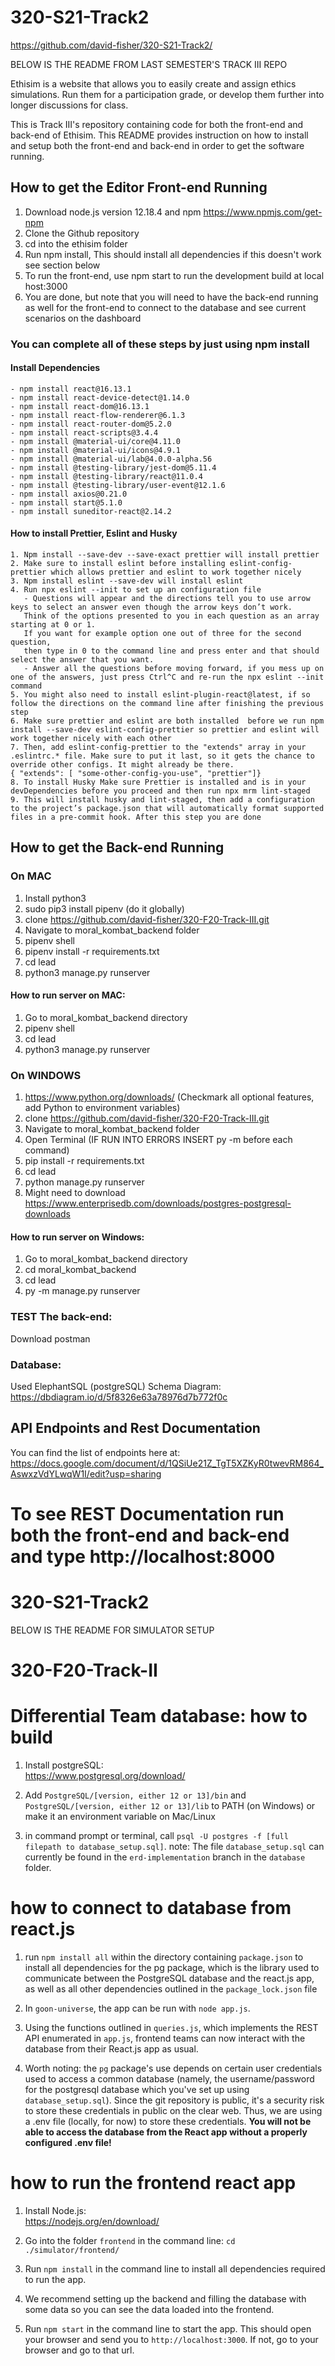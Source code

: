 
# 320-S21-Track2
https://github.com/david-fisher/320-S21-Track2/

BELOW IS THE README FROM LAST SEMESTER'S TRACK III REPO 


Ethisim is a website that allows you to easily create and assign ethics
simulations. Run them for a participation grade, or
develop them further into longer discussions for class.

This is Track III's repository containing code for both the front-end and back-end of Ethisim. This README provides instruction on how to install and setup both the front-end and back-end in order to get the software running.

## How to get the Editor Front-end Running
1. Download node.js version 12.18.4 and npm https://www.npmjs.com/get-npm
2. Clone the Github repository
3. cd into the ethisim folder
4. Run npm install, This should install all dependencies if this doesn't work see section below
5. To run the front-end, use npm start to run the development build at local host:3000
6. You are done, but note that you will need to have the back-end running as well for the front-end to connect to the database and see current scenarios on the dashboard

### You can complete all of these steps by just using npm install
#### Install Dependencies
    - npm install react@16.13.1
    - npm install react-device-detect@1.14.0
    - npm install react-dom@16.13.1
    - npm install react-flow-renderer@6.1.3
    - npm install react-router-dom@5.2.0
    - npm install react-scripts@3.4.4
    - npm install @material-ui/core@4.11.0
    - npm install @material-ui/icons@4.9.1
    - npm install @material-ui/lab@4.0.0-alpha.56
    - npm install @testing-library/jest-dom@5.11.4
    - npm install @testing-library/react@11.0.4
    - npm install @testing-library/user-event@12.1.6
    - npm install axios@0.21.0
    - npm install start@5.1.0
    - npm install suneditor-react@2.14.2

#### How to install Prettier, Eslint and Husky
    1. Npm install --save-dev --save-exact prettier will install prettier
    2. Make sure to install eslint before installing eslint-config-prettier which allows prettier and eslint to work together nicely
    3. Npm install eslint --save-dev will install eslint
    4. Run npx eslint --init to set up an configuration file
       - Questions will appear and the directions tell you to use arrow keys to select an answer even though the arrow keys don’t work.
       Think of the options presented to you in each question as an array starting at 0 or 1.
       If you want for example option one out of three for the second question,
       then type in 0 to the command line and press enter and that should select the answer that you want.
       - Answer all the questions before moving forward, if you mess up on one of the answers, just press Ctrl^C and re-run the npx eslint --init command
    5. You might also need to install eslint-plugin-react@latest, if so follow the directions on the command line after finishing the previous step
    6. Make sure prettier and eslint are both installed  before we run npm install --save-dev eslint-config-prettier so prettier and eslint will work together nicely with each other
    7. Then, add eslint-config-prettier to the "extends" array in your .eslintrc.* file. Make sure to put it last, so it gets the chance to override other configs. It might already be there.
    { "extends": [ "some-other-config-you-use", "prettier"]}
    8. To install Husky Make sure Prettier is installed and is in your devDependencies before you proceed and then run npx mrm lint-staged
    9. This will install husky and lint-staged, then add a configuration to the project’s package.json that will automatically format supported files in a pre-commit hook. After this step you are done


## How to get the Back-end Running
### On MAC
1. Install python3
2. sudo pip3 install pipenv (do it globally)
3. clone https://github.com/david-fisher/320-F20-Track-III.git
4. Navigate to moral_kombat_backend folder
5. pipenv shell
6. pipenv install -r requirements.txt
7. cd lead
8. python3 manage.py runserver


#### How to run server on MAC:
1. Go to moral_kombat_backend directory
2. pipenv shell
3. cd lead
4. python3 manage.py runserver

### On WINDOWS
1. https://www.python.org/downloads/ (Checkmark all optional features, add Python to environment variables)
2. clone https://github.com/david-fisher/320-F20-Track-III.git
3. Navigate to moral_kombat_backend folder
4. Open Terminal (IF RUN INTO ERRORS INSERT py -m before each command)
5. pip install -r requirements.txt
6. cd lead
7. python manage.py runserver
8. Might need to download https://www.enterprisedb.com/downloads/postgres-postgresql-downloads

#### How to run server on Windows:
1. Go to moral_kombat_backend directory
2. cd moral_kombat_backend
3. cd lead
4. py -m manage.py runserver

### TEST The back-end:
Download postman

### Database:
Used ElephantSQL (postgreSQL)
Schema Diagram: https://dbdiagram.io/d/5f8326e63a78976d7b772f0c


## API Endpoints and Rest Documentation
You can find the list of endpoints here at:
https://docs.google.com/document/d/1QSiUe21Z_TgT5XZKyR0twevRM864_AswxzVdYLwqW1I/edit?usp=sharing

To see REST Documentation run both the front-end and back-end and type http://localhost:8000
=======
# 320-S21-Track2

BELOW IS THE README FOR SIMULATOR SETUP

# 320-F20-Track-II

# Differential Team database: how to build
1. Install postgreSQL:  
https://www.postgresql.org/download/

2. Add `PostgreSQL/[version, either 12 or 13]/bin` and `PostgreSQL/[version, either 12 or 13]/lib` to PATH (on Windows) or make it an environment variable on Mac/Linux

3. in command prompt or terminal, call `psql -U postgres -f [full filepath to database_setup.sql]`.
note: The file `database_setup.sql` can currently be found in the `erd-implementation` branch in the `database` folder.

# how to connect to database from react.js
1. run `npm install all` within the directory containing `package.json` to install all dependencies for the pg package, which is the library used to communicate between the PostgreSQL database and the react.js app, as well as all other dependencies outlined in the `package_lock.json` file

2. In `goon-universe`, the app can be run with `node app.js`.

3. Using the functions outlined in `queries.js`, which implements the REST API enumerated in `app.js`, frontend teams can now interact with the database from their React.js app as usual.

4. Worth noting: the `pg` package's use depends on certain user credentials used to access a common database (namely, the username/password for the postgresql database which you've set up using `database_setup.sql`). Since the git repository is public, it's a security risk to store these credentials in public on the clear web. Thus, we are using a .env file (locally, for now) to store these credentials. **You will not be able to access the database from the React app without a properly configured .env file!**

# how to run the frontend react app
1. Install Node.js:  
https://nodejs.org/en/download/

2. Go into the folder `frontend` in the command line: `cd ./simulator/frontend/`

3. Run `npm install` in the command line to install all dependencies required to run the app.

4. We recommend setting up the backend and filling the database with some data so you can see the data loaded into the frontend.

4. Run `npm start` in the command line to start the app. This should open your browser and send you to `http://localhost:3000`. If not, go to your browser and go to that url. 

